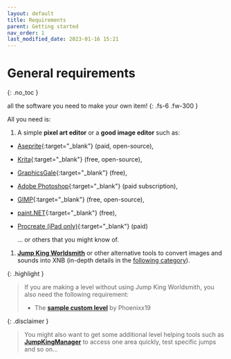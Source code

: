 ```yaml
---
layout: default
title: Requirements
parent: Getting started
nav_order: 1
last_modified_date: 2023-01-16 15:21
---
```


# General requirements
{: .no_toc }

all the software you need to make your own item!<!-- more -->
{: .fs-6 .fw-300 }

All you need is:
1. A simple **pixel art editor** or a **good image editor** such as:
  - [Aseprite](https://www.aseprite.org/){:target="_blank"} (paid, open-source),
  - [Krita](https://krita.org/){:target="_blank"} (free, open-source),
  - [GraphicsGale](https://graphicsgale.com/us/){:target="_blank"} (free),
  - [Adobe Photoshop](https://www.adobe.com/products/photoshop.html){:target="_blank"} (paid subscription),
  - [GIMP](https://www.gimp.org/){:target="_blank"} (free, open-source),
  - [paint.NET](https://www.getpaint.net/){:target="_blank"} (free),
  - [Procreate (iPad only)](https://procreate.com){:target="_blank"} (paid)
  
    ... or others that you might know of.
1. [**Jump King Worldsmith**](/tools/worldsmith) or other alternative tools to convert images and sounds into XNB (in-depth details in the [following category](/tools/alternatives/)).

{: .highlight }
> If you are making a level without using Jump King Worldsmith, you also need the following requirement:
> - The [__sample custom level__]() by Phoenixx19

{: .disclaimer }
> You might also want to get some additional level helping tools such as [**JumpKingManager**](/tools/map-tools/jumpkingmanager) to access one area quickly, test specific jumps and so on...
